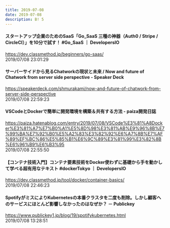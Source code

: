 ```yaml
---
title: 2019-07-08
date: 2019-07-08
description: B! 5
---
```


#### スタートアップ企業のためのSaaS「Go_SaaS 三種の神器（Auth0 / Stripe / CircleCI）」を10分で試す！ #Go_SaaS ｜ DevelopersIO
https://dev.classmethod.jp/beginners/go-saas/<br>
2019/07/08 23:01:29<br>


#### サーバーサイドから見るChatworkの現状と未来 / Now and future of Chatwork from server side perspective - Speaker Deck
https://speakerdeck.com/shmurakami/now-and-future-of-chatwork-from-server-side-perspective<br>
2019/07/08 22:59:23<br>


#### VSCodeとDockerで簡単に開発環境を構築＆共有する方法 - paiza開発日誌
https://paiza.hatenablog.com/entry/2019/07/08/VSCode%E3%81%A8Docker%E3%81%A7%E7%B0%A1%E5%8D%98%E3%81%AB%E9%96%8B%E7%99%BA%E7%92%B0%E5%A2%83%E3%82%92%E6%A7%8B%E7%AF%89%EF%BC%86%E5%85%B1%E6%9C%89%E3%81%99%E3%82%8B%E6%96%B9%E6%B3%95<br>
2019/07/08 22:55:50<br>


#### 【コンテナ技術入門】コンテナ要素技術をDocker使わずに基礎から手を動かして学べる超有用なテキスト  #dockerTokyo ｜ DevelopersIO
https://dev.classmethod.jp/tool/docker/container-basics/<br>
2019/07/08 22:46:23<br>


#### SpotifyがミスによりKubernetesの本番クラスタを二度も削除。しかし顧客へのサービスにほとんど影響しなかったのはなぜか？ － Publickey
https://www.publickey1.jp/blog/19/spotifykubernetes.html<br>
2019/07/08 13:28:51<br>


